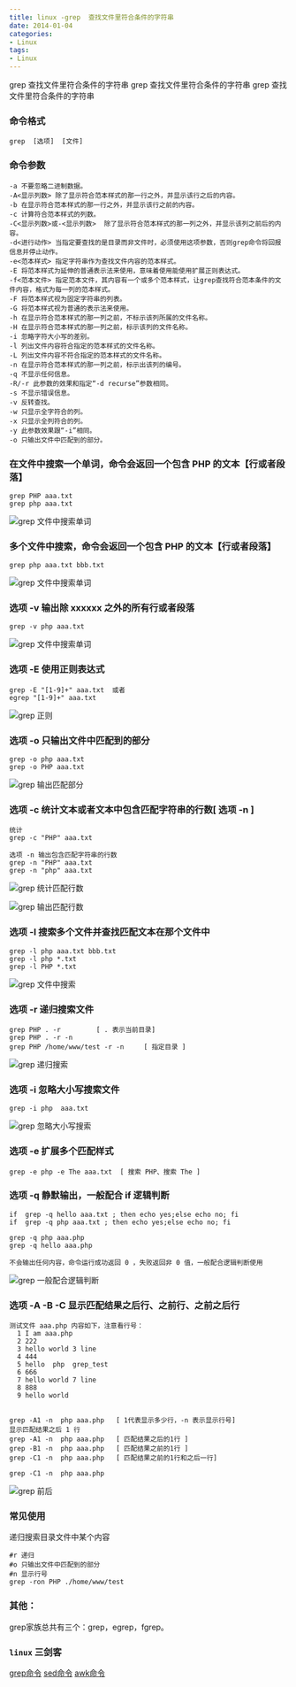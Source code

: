 ```yaml
---
title: linux -grep  查找文件里符合条件的字符串
date: 2014-01-04
categories: 
- Linux
tags:
- Linux
---
```


grep  查找文件里符合条件的字符串
grep  查找文件里符合条件的字符串
grep  查找文件里符合条件的字符串

<!-- more -->

### 命令格式

```
grep  [选项]  [文件]
```

### 命令参数

```
-a 不要忽略二进制数据。
-A<显示列数> 除了显示符合范本样式的那一行之外，并显示该行之后的内容。
-b 在显示符合范本样式的那一行之外，并显示该行之前的内容。
-c 计算符合范本样式的列数。
-C<显示列数>或-<显示列数>  除了显示符合范本样式的那一列之外，并显示该列之前后的内容。
-d<进行动作> 当指定要查找的是目录而非文件时，必须使用这项参数，否则grep命令将回报信息并停止动作。
-e<范本样式> 指定字符串作为查找文件内容的范本样式。
-E 将范本样式为延伸的普通表示法来使用，意味着使用能使用扩展正则表达式。
-f<范本文件> 指定范本文件，其内容有一个或多个范本样式，让grep查找符合范本条件的文件内容，格式为每一列的范本样式。
-F 将范本样式视为固定字符串的列表。
-G 将范本样式视为普通的表示法来使用。
-h 在显示符合范本样式的那一列之前，不标示该列所属的文件名称。
-H 在显示符合范本样式的那一列之前，标示该列的文件名称。
-i 忽略字符大小写的差别。
-l 列出文件内容符合指定的范本样式的文件名称。
-L 列出文件内容不符合指定的范本样式的文件名称。
-n 在显示符合范本样式的那一列之前，标示出该列的编号。
-q 不显示任何信息。
-R/-r 此参数的效果和指定“-d recurse”参数相同。
-s 不显示错误信息。
-v 反转查找。
-w 只显示全字符合的列。
-x 只显示全列符合的列。
-y 此参数效果跟“-i”相同。
-o 只输出文件中匹配到的部分。
```

### 在文件中搜索一个单词，命令会返回一个包含 PHP 的文本【行或者段落】

```
grep PHP aaa.txt
grep php aaa.txt
```

![grep 文件中搜索单词](/img/ubuntu/linux_command/linux_grep/grep.png "grep 搜索")

### 多个文件中搜索，命令会返回一个包含 PHP 的文本【行或者段落】

```
grep php aaa.txt bbb.txt
```

![grep 文件中搜索单词](/img/ubuntu/linux_command/linux_grep/grep_02.png "grep 搜索")

### 选项 -v 输出除 xxxxxx  之外的所有行或者段落

```
grep -v php aaa.txt
```

![grep 文件中搜索单词](/img/ubuntu/linux_command/linux_grep/grep_03.png "grep 搜索")

### 选项 -E  使用正则表达式

```
grep -E "[1-9]+" aaa.txt  或者
egrep "[1-9]+" aaa.txt
```

![grep 正则](/img/ubuntu/linux_command/linux_grep/grep_E.png "grep 正则")

### 选项  -o 只输出文件中匹配到的部分

```
grep -o php aaa.txt
grep -o PHP aaa.txt
```

![grep 输出匹配部分](/img/ubuntu/linux_command/linux_grep/grep_o.png "grep 输出匹配部分")

### 选项  -c  统计文本或者文本中包含匹配字符串的行数[  选项 -n   ]

```
统计
grep -c "PHP" aaa.txt

选项 -n 输出包含匹配字符串的行数
grep -n "PHP" aaa.txt
grep -n "php" aaa.txt
```

![grep 统计匹配行数](/img/ubuntu/linux_command/linux_grep/grep_c.png "grep 统计匹配行数")

![grep 输出匹配行数](/img/ubuntu/linux_command/linux_grep/grep_n.png "grep 输出匹配行数")

### 选项 -l  搜索多个文件并查找匹配文本在那个文件中

```
grep -l php aaa.txt bbb.txt
grep -l php *.txt
grep -l PHP *.txt
```

![grep 文件中搜索](/img/ubuntu/linux_command/linux_grep/grep_l.png "grep 文件中搜索")

### 选项  -r 递归搜索文件

```
grep PHP . -r         [ . 表示当前目录]
grep PHP . -r -n
grep PHP /home/www/test -r -n     [ 指定目录 ]
```

![grep 递归搜索](/img/ubuntu/linux_command/linux_grep/grep_r.png "grep 递归搜索")

### 选项 -i 忽略大小写搜索文件

```
grep -i php  aaa.txt
```

![grep 忽略大小写搜索](/img/ubuntu/linux_command/linux_grep/grep_i.png "grep 忽略大小写搜索")

### 选项 -e 扩展多个匹配样式

```
grep -e php -e The aaa.txt  [ 搜索 PHP、搜索 The ]
```



### 选项 -q  静默输出，一般配合 if  逻辑判断

```
if  grep -q hello aaa.txt ; then echo yes;else echo no; fi
if  grep -q php aaa.txt ; then echo yes;else echo no; fi

grep -q php aaa.php
grep -q hello aaa.php

不会输出任何内容，命令运行成功返回 0 ，失败返回非 0 值，一般配合逻辑判断使用
```

![grep 一般配合逻辑判断](/img/ubuntu/linux_command/linux_grep/grep_q.png "grep 一般配合逻辑判断")

### 选项   -A   -B   -C   显示匹配结果之后行、之前行、之前之后行

```
测试文件 aaa.php 内容如下，注意看行号：
  1 I am aaa.php
  2 222
  3 hello world 3 line
  4 444
  5 hello  php  grep_test
  6 666
  7 hello world 7 line
  8 888
  9 hello world


grep -A1 -n  php aaa.php   [ 1代表显示多少行，-n 表示显示行号]
显示匹配结果之后 1 行
grep -A1 -n  php aaa.php   [ 匹配结果之后的1行 ]
grep -B1 -n  php aaa.php   [ 匹配结果之前的1行 ]
grep -C1 -n  php aaa.php   [ 匹配结果之前的1行和之后一行]

grep -C1 -n  php aaa.php 
```

![grep 前后](/img/ubuntu/linux_command/linux_grep/grep_ABC.png "grep 前后")

### 常见使用

递归搜索目录文件中某个内容

```shell
#r 递归
#o 只输出文件中匹配到的部分
#n 显示行号
grep -ron PHP ./home/www/test
```



### 其他：

grep家族总共有三个：grep，egrep，fgrep。

### `linux` 三剑客

 [grep命令](../linux_DDU_00_grep/ "grep命令")
 [sed命令](../linux_DDU_00_sed/ "sed命令")
 [awk命令](../linux_DDU_00_awk/ "awk命令")



























